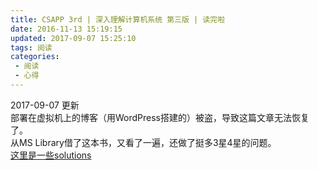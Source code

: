 ```yaml
---
title: CSAPP 3rd | 深入理解计算机系统 第三版 | 读完啦
date: 2016-11-13 15:19:15
updated: 2017-09-07 15:25:10
tags: 阅读
categories: 
 - 阅读
 - 心得
---
```

2017-09-07 更新  
部署在虚拟机上的博客（用WordPress搭建的）被盗，导致这篇文章无法恢复了。  
从MS Library借了这本书，又看了一遍，还做了挺多3星4星的问题。  
[这里是一些solutions](https://github.com/shenlei149/TheWayToGEB/tree/master/CSAPP)